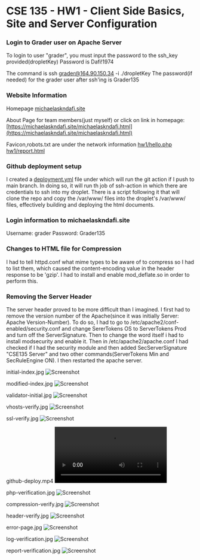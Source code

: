# CSE 135 - HW1 - Client Side Basics, Site and Server Configuration

### Login to Grader user on Apache Server
To login to user "grader", you must input the password to the ssh_key provided(dropletKey) Password is Dafi!1974

The command is ssh grader@164.90.150.34 -i ./dropletKey
The password(if needed) for the grader user after ssh'ing is Grader135

### Website Information
Homepage
[michaelaskndafi.site](https://michaelaskndafi.site)

About Page for team members(just myself) or click on link in homepage:
[https://michaelaskndafi.site/michaelaskndafi.html](https://michaelaskndafi.site/michaelaskndafi.html)

Favicon,robots.txt are under the network information
[hw1/hello.php](https://michaelaskndafi.site/hw1/hello.php)
[hw1/report.html](https://michaelaskndafi.site/hw1/report.html)

### Github deployment setup
I created a [deployment.yml](https://github.com/MikeDafi/cse135-hw1-deployment/blob/main/.github/workflows/deploy.yml) file under which will run the git action if I push to main branch. In doing so, it will run th job of ssh-action in which there are credentials to ssh into my droplet. There is a script following it that will clone the repo and copy the /var/www/ files into the droplet's /var/www/ files, effectively building and deploying the html documents.

### Login information to michaelaskndafi.site
Username: grader
Password: Grader135

### Changes to HTML file for Compression
I had to tell httpd.conf what mime types to be aware of to compress so I had to list them, which caused the content-encoding value in the header response to be 'gzip'. I had to install and enable mod_deflate.so in order to perform this.

### Removing the Server Header
The server header proved to be more difficult than I imagined. I first had to remove the version number of the Apache(since it was initially Server: Apache Version-Number). To do so, I had to go to /etc/apache2/conf-enabled/security.conf and change SererTokens OS to ServerTokens Prod and turn off the ServerSignature. Then to change the word itself i had to install modsecurity and enable it. Then in /etc/apache2/apache.conf I had checked if I had the security module and then added SecServerSignature "CSE135 Server" and two other commands(ServerTokens Min and SecRuleEngine ON). I then restarted the apache server.

initial-index.jpg
![Screenshot](https://github.com/MikeDafi/cse135-hw1-deployment/blob/main/initial-index.JPG)

modified-index.jpg
![Screenshot](https://github.com/MikeDafi/cse135-hw1-deployment/blob/main/modified-index.JPG)

validator-initial.jpg 
![Screenshot](https://github.com/MikeDafi/cse135-hw1-deployment/blob/main/validator-initial.JPG)

vhosts-verify.jpg
![Screenshot](https://github.com/MikeDafi/cse135-hw1-deployment/blob/main/vhosts-verify.JPG)

ssl-verify.jpg
![Screenshot](https://github.com/MikeDafi/cse135-hw1-deployment/blob/main/ssl-verify.JPG)

github-deploy.mp4
![Screenshot](https://github.com/MikeDafi/cse135-hw1-deployment/blob/main/github-deploy.mp4)

php-verification.jpg
![Screenshot](https://github.com/MikeDafi/cse135-hw1-deployment/blob/main/php-verification.JPG)

compression-verify.jpg
![Screenshot](https://github.com/MikeDafi/cse135-hw1-deployment/blob/main/compression-verify.JPG)

header-verify.jpg
![Screenshot](https://github.com/MikeDafi/cse135-hw1-deployment/blob/main/header-verify.JPG)

error-page.jpg
![Screenshot](https://github.com/MikeDafi/cse135-hw1-deployment/blob/main/error-page.jpg)

log-verification.jpg
![Screenshot](https://github.com/MikeDafi/cse135-hw1-deployment/blob/main/log-verification.jpg)

report-verification.jpg
![Screenshot](https://github.com/MikeDafi/cse135-hw1-deployment/blob/main/report-verification.jpg)
